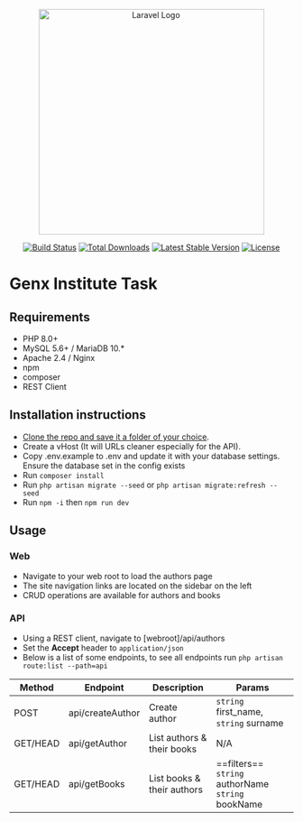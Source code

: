 <p align="center"><a href="https://laravel.com" target="_blank"><img src="https://raw.githubusercontent.com/laravel/art/master/logo-lockup/5%20SVG/2%20CMYK/1%20Full%20Color/laravel-logolockup-cmyk-red.svg" width="400" alt="Laravel Logo"></a></p>

<p align="center">
<a href="https://travis-ci.org/laravel/framework"><img src="https://travis-ci.org/laravel/framework.svg" alt="Build Status"></a>
<a href="https://packagist.org/packages/laravel/framework"><img src="https://img.shields.io/packagist/dt/laravel/framework" alt="Total Downloads"></a>
<a href="https://packagist.org/packages/laravel/framework"><img src="https://img.shields.io/packagist/v/laravel/framework" alt="Latest Stable Version"></a>
<a href="https://packagist.org/packages/laravel/framework"><img src="https://img.shields.io/packagist/l/laravel/framework" alt="License"></a>
</p>

# Genx Institute Task

## Requirements
- PHP 8.0+
- MySQL 5.6+ / MariaDB 10.*
- Apache 2.4 / Nginx
- npm
- composer
- REST Client

## Installation instructions
- [Clone the repo and save it a folder of your choice](https://github.com/gicharu/genx).
- Create a vHost (It will URLs cleaner especially for the API).
- Copy .env.example to .env and update it with your database settings. Ensure the database set in the config exists
- Run `composer install`
- Run `php artisan migrate --seed` or `php artisan migrate:refresh --seed`
- Run `npm -i` then `npm run dev`

## Usage

### Web

- Navigate to your web root to load the authors page
- The site navigation links are located on the sidebar on the left
- CRUD operations are available for authors and books

### API
- Using a REST client, navigate to [webroot]/api/authors
- Set the **Accept** header to `application/json`
- Below is a list of some endpoints, to see all endpoints run `php artisan route:list --path=api`

| Method    | Endpoint                                                     | Description                | Params |
|-----------|--------------------------------------------------------------|----------------------------|--------|
| POST      | api/createAuthor                                             | Create author              | `string` first_name, `string` surname|
| GET/HEAD  | api/getAuthor                                                | List authors & their books | N/A|
| GET/HEAD  | api/getBooks| List books & their authors| ==filters== `string` authorName `string` bookName|
